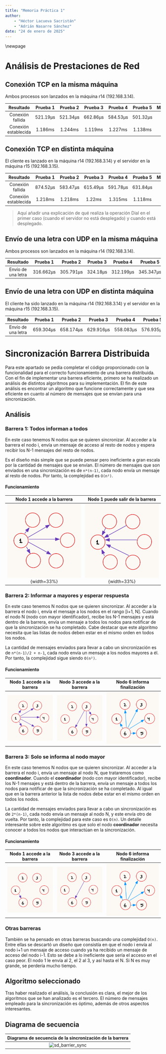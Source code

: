 ```yaml
---
title: "Memoria Práctica 1"
author:
    - "Héctor Lacueva Sacristán"
    - "Adrián Nasarre Sánchez"
date: "24 de enero de 2025"
---
```


\newpage

# Análisis de Prestaciones de Red

## Conexión TCP en la misma máquina

Ambos procesos son lanzados en la máquina r14 (192.168.3.14).

|Resultado|Prueba 1| Prueba 2 | Prueba 3 | Prueba 4 | Prueba 5 | Mínimo | Media | Máximo |
|:-:|:-:|:-:|:-:|:-:|:-:|:-:|:-:|:-:|
|Conexión fallida|521.19µs|521.34µs|662.86µs|584.53µs|501.32µs|:-:|:-:|:-:|
|Conexión establecida|1.186ms|1.244ms|1.119ms|1.227ms|1.138ms|:-:|:-:|:-:|

## Conexión TCP en distinta máquina

El cliente es lanzado en la máquina r14 (192.168.3.14) y el servidor en la máquina r15 (192.168.3.15).

|Resultado|Prueba 1| Prueba 2 | Prueba 3 | Prueba 4 | Prueba 5 | Mínimo | Media | Máximo |
|:-:|:-:|:-:|:-:|:-:|:-:|:-:|:-:|:-:|
|Conexión fallida|874.52µs|583.47µs|615.49µs|591.78µs|631.84µs|:-:|:-:|:-:|
|Conexión establecida|1.218ms|1.218ms|1.22ms|1.315ms|1.118ms|:-:|:-:|:-:|

> Aquí añadir una explicación de qué realiza la operación Dial en el primer caso (cuando el servidor no está desplegado) y cuando está desplegado.

## Envío de una letra con UDP en la misma máquina
Ambos procesos son lanzados en la máquina r14 (192.168.3.14).

|Resultado|Prueba 1| Prueba 2 | Prueba 3 | Prueba 4 | Prueba 5 | Mínimo | Media | Máximo |
|:-:|:-:|:-:|:-:|:-:|:-:|:-:|:-:|:-:|
|Envío de una letra|316.662µs|305.791µs|324.18µs|312.199µs|345.347µs|:-:|:-:|:-:|

## Envío de una letra con UDP en distinta máquina
El cliente ha sido lanzado en la máquina r14 (192.168.3.14) y el servidor en la máquina r15 (192.168.3.15).

|Resultado|Prueba 1| Prueba 2 | Prueba 3 | Prueba 4 | Prueba 5 | Mínimo | Media | Máximo |
|:-:|:-:|:-:|:-:|:-:|:-:|:-:|:-:|:-:|
|Envío de una letra|659.304µs|658.174µs|629.916µs|558.083µs|576.935µs|:-:|:-:|:-:|



# Sincronización Barrera Distribuida

Para este apartado se pedía completar el código proporcionado con la funcionalidad para el correcto funcionamiento de una barrera distribuida.
Con el fin de implementar una barrera eficiente, primero se ha realizado un análisis de distintos algoritmos para su implementación.
El fin de este análisis es encontrar un algoritmo que funcione correctamente y que sea eficiente en cuanto al número de mensajes que se envían para una sincronización.

## Análisis

### Barrera 1: Todos informan a todos

En este caso tenemos N nodos que se quieren sincronizar.
Al acceder a la barrera el nodo i, envía un mensaje de acceso al resto de nodos y espera recibir los N-1 mensajes del resto de nodos.

Es el diseño más simple que se puede pensar pero ineficiente a gran escala por la cantidad de mensajes que se envían.
El número de mensajes que son enviados en una sincronización es de `n*(n-1)`, cada nodo envía un mensaje al resto de nodos.
Por tanto, la complejidad es `O(n²)`.

#### Funcionamiento

| Nodo 1 accede a la barrera | Nodo 1 puede salir de la barrera |
|:-:|:-:|
| ![Nodo 1 accede a la barrera](./resources/barrera1_acceso.png){width=33%} | ![Nodo 1 puede salir de la barrera](./resources/barrera1_salida.png){width=33%} |

### Barrera 2: Informar a mayores y esperar respuesta

En este caso tenemos N nodos que se quieren sincronizar.
Al acceder a la barrera el nodo i, envía el mensaje a los nodos en el rango [i+1, N].
Cuando el nodo N (nodo con mayor identificador), recibe los N-1 mensajes y está dentro de la barrera, envía un mensaje a todos los nodos para notificar de que la sincronización se ha completado.
Cabe destacar que este algoritmo necesita que las listas de nodos deben estar en el mismo orden en todos los nodos.

La cantidad de mensajes enviados para llevar a cabo un sincronización es de `n*(n-1)/2 + n-1`, cada nodo envía un mensaje a los nodos mayores a él.
Por tanto, la complejidad sigue siendo `O(n²)`.

#### Funcionamiento

|Nodo 1 accede a la barrera|Nodo 3 accede a la barrera|Nodo 6 informa finalización|
|:-:|:-:|:-:|
|![Accede 1](./resources/barrera2_acceso1.png)|![Accede 3](./resources/barrera2_acceso3.png)| ![Sync finalizada](./resources/barrera2_3_SincFinalizada.png)|

### Barrera 3: Solo se informa al nodo mayor

En este caso tenemos N nodos que se quieren sincronizar.
Al acceder a la barrera el nodo i, envía un mensaje al nodo N, que trataremos como **coordinador**.
Cuando el **coordinador** (nodo con mayor identificador), recibe los N-1 mensajes y está dentro de la barrera, envía un mensaje a todos los nodos para notificar de que la sincronización se ha completado.
Al igual que en la barrera anterior la lista de nodos debe estar en el mismo orden en todos los nodos.

La cantidad de mensajes enviados para llevar a cabo un sincronización es de `2*(n-1)`, cada nodo envía un mensaje al nodo N, y este envía otro de vuelta.
Por tanto, la complejidad para este caso es `O(n)`.
Un detalle interesante sobre este algoritmo es que solo el nodo **coordinador** necesita conocer a todos los nodos que interactúan en la sincronización.

#### Funcionamiento

|Nodo 1 accede a la barrera|Nodo 3 accede a la barrera|Nodo 6 informa finalización|
|:-:|:-:|:-:|
|![Accede 1](./resources/barrera3_acceso1.png)|![Accede 3](./resources/barrera3_acceso3.png)| ![Sync finalizada](./resources/barrera2_3_SincFinalizada.png)|

### Otras barreras

También se ha pensado en otras barreras buscando una complejidad `O(n)`.
Entre ellas se descartó un diseño que consistía en que el nodo i envía al nodo i+1 un mensaje de acceso cuando ya ha recibido un mensaje de acceso del nodo i-1.
Esto se debe a lo ineficiente que sería el acceso en el caso peor. El nodo 1 le envía al 2, el 2 al 3, y así hasta el N. Si N es muy grande, se perdería mucho tiempo.

## Algoritmo seleccionado

Tras haber realizado el análisis, la conclusión es clara, el mejor de los algoritmos que se han analizado es el tercero.
El número de mensajes empleado para la sincronización es óptimo, además de otros aspectos interesantes.

## Diagrama de secuencia

| Diagrama de secuencia de la sincronización de la barrera |
|:-:|
| ![sd_barrier_sync](./resources/sd_barrier_sync)|


